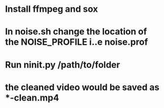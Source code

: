 # Install ffmpeg and sox
# In noise.sh change the location of the NOISE_PROFILE i..e noise.prof
# Run ninit.py /path/to/folder
# the cleaned video would be saved as *-clean.mp4
